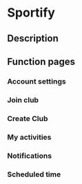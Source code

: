 # Sportify
## Description

## Function pages
### Account settings

### Join club

### Create Club

### My activities

### Notifications

### Scheduled time
